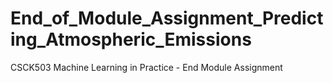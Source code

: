 # End_of_Module_Assignment_Predicting_Atmospheric_Emissions
CSCK503 Machine Learning in Practice - End Module Assignment
